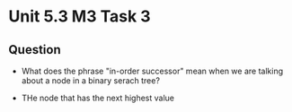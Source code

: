 # Unit 5.3 M3 Task 3

## Question
- What does the phrase "in-order successor" mean when we are talking about a node in a binary serach tree? 

- THe node that has the next highest value